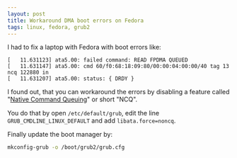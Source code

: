 ```yaml
---
layout: post
title: Workaround DMA boot errors on Fedora
tags: linux, fedora, grub2
---
```


I had to fix a laptop with Fedora with boot errors like:

```
[   11.631123] ata5.00: failed command: READ FPDMA QUEUED
[   11.631147] ata5.00: cmd 60/f0:68:18:09:80/00:00:04:00:00/40 tag 13 ncq 122880 in
[   11.631207] ata5.00: status: { DRDY }
```

I found out, that you can workaround the errors by disabling a feature called "[Native Command Queuing](https://en.wikipedia.org/wiki/Native_Command_Queuing)" or short "NCQ".

You do that by open `/etc/default/grub`, edit the line `GRUB_CMDLINE_LINUX_DEFAULT` and add `libata.force=noncq`.

Finally update the boot manager by:

```bash
mkconfig-grub -o /boot/grub2/grub.cfg
```
